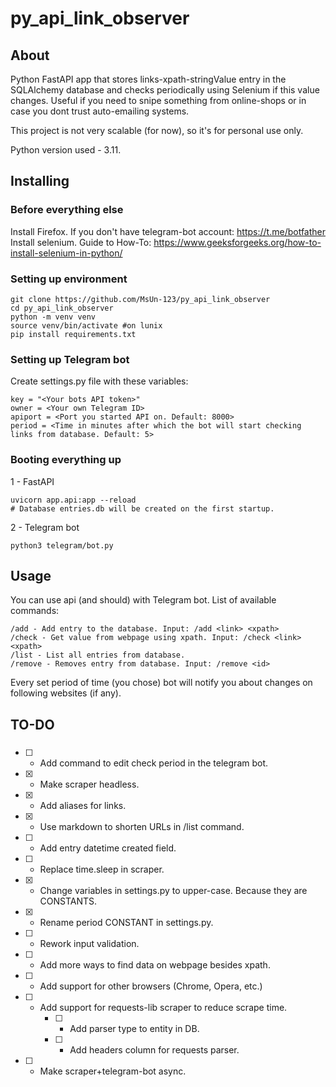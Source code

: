 # py_api_link_observer

## About <a name = "about"></a>

Python FastAPI app that stores links-xpath-stringValue entry in the SQLAlchemy database and checks periodically using Selenium if this value changes. Useful if you need to snipe something from online-shops or in case you dont trust auto-emailing systems.

This project is not very scalable (for now), so it's for personal use only.

Python version used - 3.11.

## Installing <a name = "getting_started"></a>

### Before everything else

Install Firefox.
If you don't have telegram-bot account: https://t.me/botfather
Install selenium. Guide to How-To: https://www.geeksforgeeks.org/how-to-install-selenium-in-python/

### Setting up environment

```
git clone https://github.com/MsUn-123/py_api_link_observer
cd py_api_link_observer
python -m venv venv
source venv/bin/activate #on lunix
pip install requirements.txt
```

### Setting up Telegram bot

Create settings.py file with these variables:

```
key = "<Your bots API token>"
owner = <Your own Telegram ID>
apiport = <Port you started API on. Default: 8000>
period = <Time in minutes after which the bot will start checking links from database. Default: 5>
```

### Booting everything up

1 - FastAPI

```
uvicorn app.api:app --reload
# Database entries.db will be created on the first startup.
```

2 - Telegram bot

```
python3 telegram/bot.py
```

## Usage <a name = "usage"></a>

You can use api (and should) with Telegram bot.
List of available commands:

```
/add - Add entry to the database. Input: /add <link> <xpath>
/check - Get value from webpage using xpath. Input: /check <link> <xpath>
/list - List all entries from database.
/remove - Removes entry from database. Input: /remove <id>
```

Every set period of time (you chose) bot will notify you about changes on following websites (if any).

## TO-DO

###

- [ ] - Add command to edit check period in the telegram bot.
- [x] - Make scraper headless.
- [x] - Add aliases for links.
- [x] - Use markdown to shorten URLs in /list command.
- [ ] - Add entry datetime created field.
- [ ] - Replace time.sleep in scraper.
- [x] - Change variables in settings.py to upper-case. Because they are CONSTANTS.
- [x] - Rename period CONSTANT in settings.py.
- [ ] - Rework input validation.
- [ ] - Add more ways to find data on webpage besides xpath.
- [ ] - Add support for other browsers (Chrome, Opera, etc.)
- [ ] - Add support for requests-lib scraper to reduce scrape time.
    - [ ] - Add parser type to entity in DB.
    - [ ] - Add headers column for requests parser.
- [ ] - Make scraper+telegram-bot async.
